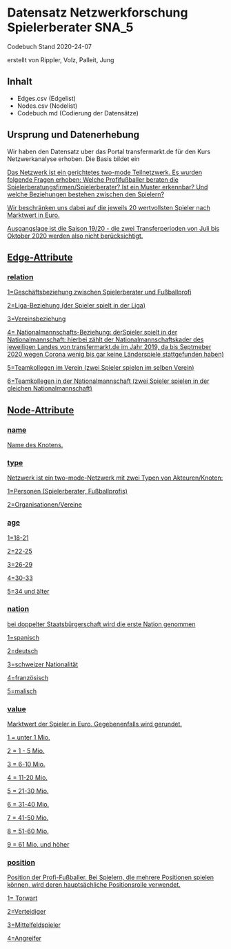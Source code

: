 <h1>Datensatz Netzwerkforschung Spielerberater SNA_5</h1>


Codebuch Stand 2020-24-07 <p>
erstellt von Rippler, Volz, Palleit, Jung <p>


<h2>Inhalt</h2>
<ul>
  <li>Edges.csv (Edgelist)</li>
  <li>Nodes.csv (Nodelist)</li>
  <li>Codebuch.md (Codierung der Datensätze)</li>
</ul>  
 
<h2>Ursprung und Datenerhebung</h2>

<p>Wir haben den Datensatz uber das Portal transfermarkt.de für den Kurs Netzwerkanalyse erhoben. Die Basis bildet ein <a href=”"https://www.ran.de/fussball/bildergalerien/top-8-diese-spielerberater-kassierten-2018-die-hoechsten-provisionen"<Ranking der erfolgreichsten Spielerberater nach Provisionen im Jahr 2018.</a> </p>
<p>Das Netzwerk ist ein gerichtetes two-mode Teilnetzwerk. Es wurden folgende Fragen erhoben: Welche Profifußballer beraten die Spielerberatungsfirmen/Spielerberater? Ist ein Muster erkennbar? Und welche Beziehungen bestehen zwischen den Spielern? </p>

<p>Wir beschränken uns dabei auf die jeweils 20 wertvollsten Spieler nach Marktwert in Euro.</p>
<p>Ausgangslage ist die Saison 19/20 - die zwei Transferperioden von Juli bis Oktober 2020 werden also nicht berücksichtigt. </p>


<h2>Edge-Attribute</h2>

<h3>relation</h3>

1=Geschäftsbeziehung zwischen Spielerberater und Fußballprofi <p>
2=Liga-Beziehung (der Spieler spielt in der Liga) <p>
3=Vereinsbeziehung <p>
4= Nationalmannschafts-Beziehung: derSpieler spielt in der Nationalmannschaft: hierbei zählt der Nationalmannschaftskader des jeweiligen Landes von transfermarkt.de im Jahr 2019, da bis Septmeber 2020 wegen Corona wenig bis gar keine Länderspiele stattgefunden haben) <p>
5=Teamkollegen im Verein (zwei Spieler spielen im selben Verein) <p>
6=Teamkollegen in der Nationalmannschaft (zwei Spieler spielen in der gleichen Nationalmannschaft) <p>



<h2>Node-Attribute</h2>

<h3>name</h3>

Name des Knotens.

<h3>type</h3>
Netzwerk ist ein two-mode-Netzwerk mit zwei Typen von Akteuren/Knoten: <p>

1=Personen (Spielerberater, Fußballprofis)<p>
2=Organisationen/Vereine

<h3>age</h3>

1=18-21 <p>
2=22-25 <p>
3=26-29 <p>
4=30-33 <p>
5=34 und älter <p>

<h3>nation</h3>
bei doppelter Staatsbürgerschaft wird die erste Nation genommen <p>
  
1=spanisch <p>
2=deutsch <p>
3=schweizer Nationalität <p>
4=französisch <p>
5=malisch <p>
  

<h3>value</h3>
Marktwert der Spieler in Euro. Gegebenenfalls wird gerundet. <p>

1 = unter 1 Mio. <p>
2 = 1 - 5 Mio. <p>
3 = 6-10 Mio. <p>
4 = 11-20 Mio. <p>
5 = 21-30 Mio. <p>
6 = 31-40 Mio. <p>
7 = 41-50 Mio. <p>
8 = 51-60 Mio. <p>
9 = 61 Mio. und höher <p> 

<h3>position</h3>

Position der Profi-Fußballer. Bei Spielern, die mehrere Positionen spielen können, wird deren hauptsächliche Positionsrolle verwendet. <p>

1= Torwart <p>
2=Verteidiger <p>
3=Mittelfeldspieler <p>
4=Angreifer <p>


